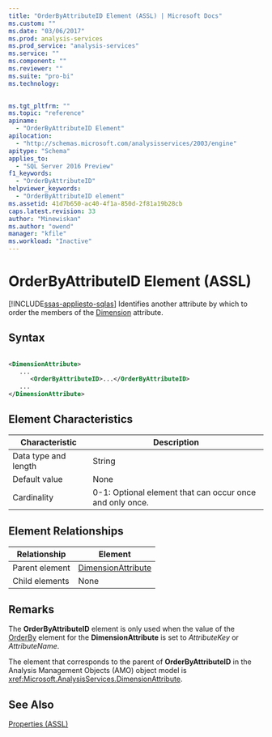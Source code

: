 ```yaml
---
title: "OrderByAttributeID Element (ASSL) | Microsoft Docs"
ms.custom: ""
ms.date: "03/06/2017"
ms.prod: analysis-services
ms.prod_service: "analysis-services"
ms.service: ""
ms.component: ""
ms.reviewer: ""
ms.suite: "pro-bi"
ms.technology: 
  

ms.tgt_pltfrm: ""
ms.topic: "reference"
apiname: 
  - "OrderByAttributeID Element"
apilocation: 
  - "http://schemas.microsoft.com/analysisservices/2003/engine"
apitype: "Schema"
applies_to: 
  - "SQL Server 2016 Preview"
f1_keywords: 
  - "OrderByAttributeID"
helpviewer_keywords: 
  - "OrderByAttributeID element"
ms.assetid: 41d7b650-ac40-4f1a-850d-2f81a19b28cb
caps.latest.revision: 33
author: "Minewiskan"
ms.author: "owend"
manager: "kfile"
ms.workload: "Inactive"
---
```

# OrderByAttributeID Element (ASSL)
[!INCLUDE[ssas-appliesto-sqlas](../../../includes/ssas-appliesto-sqlas.md)]
  Identifies another attribute by which to order the members of the [Dimension](../../../analysis-services/scripting/data-type/dimensionattribute-data-type-assl.md) attribute.  
  
## Syntax  
  
```xml  
  
<DimensionAttribute>  
   ...  
      <OrderByAttributeID>...</OrderByAttributeID>  
   ...  
</DimensionAttribute>  
```  
  
## Element Characteristics  
  
|Characteristic|Description|  
|--------------------|-----------------|  
|Data type and length|String|  
|Default value|None|  
|Cardinality|0-1: Optional element that can occur once and only once.|  
  
## Element Relationships  
  
|Relationship|Element|  
|------------------|-------------|  
|Parent element|[DimensionAttribute](../../../analysis-services/scripting/data-type/dimensionattribute-data-type-assl.md)|  
|Child elements|None|  
  
## Remarks  
 The **OrderByAttributeID** element is only used when the value of the [OrderBy](../../../analysis-services/scripting/properties/orderby-element-assl.md) element for the **DimensionAttribute** is set to *AttributeKey* or *AttributeName*.  
  
 The element that corresponds to the parent of **OrderByAttributeID** in the Analysis Management Objects (AMO) object model is <xref:Microsoft.AnalysisServices.DimensionAttribute>.  
  
## See Also  
 [Properties &#40;ASSL&#41;](../../../analysis-services/scripting/properties/properties-assl.md)  
  
  
